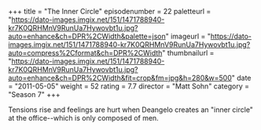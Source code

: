 +++
title = "The Inner Circle"
episodenumber = 22
paletteurl = "https://dato-images.imgix.net/151/1471788940-kr7K0QRHMnV9RunUa7Hywovbt1u.jpg?auto=enhance&ch=DPR%2CWidth&palette=json"
imageurl = "https://dato-images.imgix.net/151/1471788940-kr7K0QRHMnV9RunUa7Hywovbt1u.jpg?auto=compress%2Cformat&ch=DPR%2CWidth"
thumbnailurl = "https://dato-images.imgix.net/151/1471788940-kr7K0QRHMnV9RunUa7Hywovbt1u.jpg?auto=enhance&ch=DPR%2CWidth&fit=crop&fm=jpg&h=280&w=500"
date = "2011-05-05"
weight = 52
rating = 7.7
director = "Matt Sohn"
category = "Season 7"
+++

Tensions rise and feelings are hurt when Deangelo creates an "inner circle" at the office--which is only composed of men.